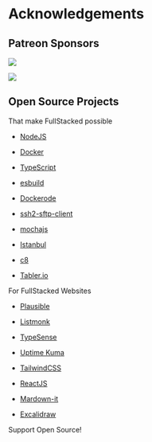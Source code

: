 # Acknowledgements

## Patreon Sponsors

[![](https://raster.shields.io/badge/Patreon-F96854?style=for-the-badge&logo=patreon&logoColor=white)](https://www.patreon.com/fullstacked)

![](https://images.weserv.nl/?url=www.gravatar.com/avatar/dc0c6ee4722506b394c9d405cd7aefcf?v=4&h=40&w=40&fit=cover&mask=circle&maxage=7d)

## Open Source Projects

That make FullStacked possible

- [NodeJS](https://nodejs.org/)

- [Docker](https://www.docker.com/)

- [TypeScript](https://www.typescriptlang.org/)

- [esbuild](https://esbuild.github.io/)

- [Dockerode](https://github.com/apocas/dockerode)

- [ssh2-sftp-client](https://github.com/theophilusx/ssh2-sftp-client)

- [mochajs](https://mochajs.org/)

- [Istanbul](https://istanbul.js.org/)

- [c8](https://github.com/bcoe/c8)

- [Tabler.io](https://tabler.io/)



For FullStacked Websites

- [Plausible](https://plausible.io/)

- [Listmonk](https://listmonk.app/)

- [TypeSense](https://typesense.org/)

- [Uptime Kuma](https://uptime.kuma.pet/)

- [TailwindCSS](https://tailwindcss.com/)

- [ReactJS](https://reactjs.org/)

- [Mardown-it](https://github.com/markdown-it/markdown-it)

- [Excalidraw](https://excalidraw.com/)



Support Open Source!
